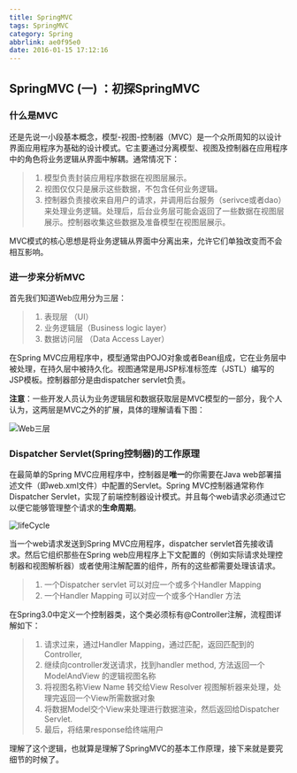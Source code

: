 ```yaml
---
title: SpringMVC
tags: SpringMVC
category: Spring
abbrlink: ae0f95e0
date: 2016-01-15 17:12:16
---
```

SpringMVC (一) ：初探SpringMVC
-----------------------------------------------
### 什么是MVC
还是先说一小段基本概念，模型-视图-控制器（MVC）是一个众所周知的以设计界面应用程序为基础的设计模式。它主要通过分离模型、视图及控制器在应用程序中的角色将业务逻辑从界面中解耦。通常情况下：
> 1. 模型负责封装应用程序数据在视图层展示。
> 2. 视图仅仅只是展示这些数据，不包含任何业务逻辑。
> 3. 控制器负责接收来自用户的请求，并调用后台服务（serivce或者dao）来处理业务逻辑。处理后，后台业务层可能会返回了一些数据在视图层展示。控制器收集这些数据及准备模型在视图层展示。

<!-- more -->

MVC模式的核心思想是将业务逻辑从界面中分离出来，允许它们单独改变而不会相互影响。

### 进一步来分析MVC
首先我们知道Web应用分为三层：
> 1. 表现层 （UI）
> 2. 业务逻辑层（Business logic layer）
> 3. 数据访问层 （Data Access Layer）

在Spring MVC应用程序中，模型通常由POJO对象或者Bean组成，它在业务层中被处理，在持久层中被持久化。视图通常是用JSP标准标签库（JSTL）编写的JSP模板。控制器部分是由dispatcher servlet负责。

**注意**：一些开发人员认为业务逻辑层和数据获取层是MVC模型的一部分，我个人认为，这两层是MVC之外的扩展，具体的理解请看下图：

![Web三层](http://7xkyc7.com1.z0.glb.clouddn.com/blog_2_SpringMVC%28%E4%B8%80%29_logic.png)

### Dispatcher Servlet(Spring控制器)的工作原理
在最简单的Spring MVC应用程序中，控制器是**唯一**的你需要在Java web部署描述文件（即web.xml文件）中配置的Servlet。Spring MVC控制器通常称作Dispatcher Servlet，实现了前端控制器设计模式。并且每个web请求必须通过它以便它能够管理整个请求的**生命周期**。

![lifeCycle](http://7xkyc7.com1.z0.glb.clouddn.com/blog_2_SpringMVC%28%E4%B8%80%29_lifecycle.png)

当一个web请求发送到Spring MVC应用程序，dispatcher servlet首先接收请求。然后它组织那些在Spring web应用程序上下文配置的（例如实际请求处理控制器和视图解析器）或者使用注解配置的组件，所有的这些都需要处理该请求。
> 1. 一个Dispatcher servlet 可以对应一个或多个Handler Mapping
> 2. 一个Handler Mapping 可以对应一个或多个Handler 方法

在Spring3.0中定义一个控制器类，这个类必须标有@Controller注解，流程图详解如下：
>1. 请求过来，通过Handler Mapping，通过匹配，返回匹配到的Controller,
>2. 继续向controller发送请求，找到handler method, 方法返回一个ModelAndView 的逻辑视图名称
>3. 将视图名称View Name 转交给View Resolver 视图解析器来处理，处理完返回一个View所需数据对象
>4. 将数据Model交个View来处理进行数据渲染，然后返回给Dispatcher Servlet.
>5. 最后，将结果response给终端用户

理解了这个逻辑，也就算是理解了SpringMVC的基本工作原理，接下来就是要究细节的时候了。
